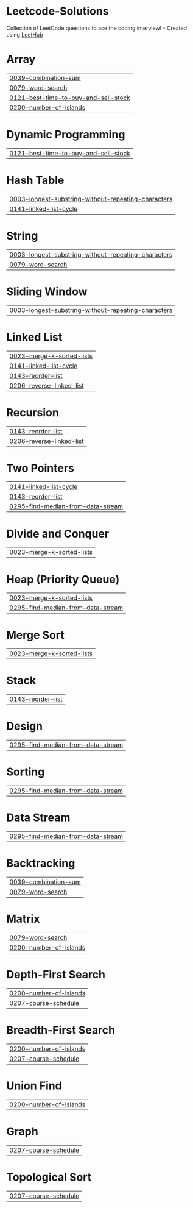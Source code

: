 # Leetcode-Solutions
Collection of LeetCode questions to ace the coding interview! - Created using [LeetHub](https://github.com/QasimWani/LeetHub)


# Array
|  |
| ------- |
| [0039-combination-sum](https://github.com/adithyarajk/Leetcode/tree/master/0039-combination-sum) |
| [0079-word-search](https://github.com/adithyarajk/Leetcode/tree/master/0079-word-search) |
| [0121-best-time-to-buy-and-sell-stock](https://github.com/adithyarajk/Leetcode/tree/master/0121-best-time-to-buy-and-sell-stock) |
| [0200-number-of-islands](https://github.com/adithyarajk/Leetcode/tree/master/0200-number-of-islands) |
# Dynamic Programming
|  |
| ------- |
| [0121-best-time-to-buy-and-sell-stock](https://github.com/adithyarajk/Leetcode/tree/master/0121-best-time-to-buy-and-sell-stock) |
# Hash Table
|  |
| ------- |
| [0003-longest-substring-without-repeating-characters](https://github.com/adithyarajk/Leetcode/tree/master/0003-longest-substring-without-repeating-characters) |
| [0141-linked-list-cycle](https://github.com/adithyarajk/Leetcode/tree/master/0141-linked-list-cycle) |
# String
|  |
| ------- |
| [0003-longest-substring-without-repeating-characters](https://github.com/adithyarajk/Leetcode/tree/master/0003-longest-substring-without-repeating-characters) |
| [0079-word-search](https://github.com/adithyarajk/Leetcode/tree/master/0079-word-search) |
# Sliding Window
|  |
| ------- |
| [0003-longest-substring-without-repeating-characters](https://github.com/adithyarajk/Leetcode/tree/master/0003-longest-substring-without-repeating-characters) |
# Linked List
|  |
| ------- |
| [0023-merge-k-sorted-lists](https://github.com/adithyarajk/Leetcode/tree/master/0023-merge-k-sorted-lists) |
| [0141-linked-list-cycle](https://github.com/adithyarajk/Leetcode/tree/master/0141-linked-list-cycle) |
| [0143-reorder-list](https://github.com/adithyarajk/Leetcode/tree/master/0143-reorder-list) |
| [0206-reverse-linked-list](https://github.com/adithyarajk/Leetcode/tree/master/0206-reverse-linked-list) |
# Recursion
|  |
| ------- |
| [0143-reorder-list](https://github.com/adithyarajk/Leetcode/tree/master/0143-reorder-list) |
| [0206-reverse-linked-list](https://github.com/adithyarajk/Leetcode/tree/master/0206-reverse-linked-list) |
# Two Pointers
|  |
| ------- |
| [0141-linked-list-cycle](https://github.com/adithyarajk/Leetcode/tree/master/0141-linked-list-cycle) |
| [0143-reorder-list](https://github.com/adithyarajk/Leetcode/tree/master/0143-reorder-list) |
| [0295-find-median-from-data-stream](https://github.com/adithyarajk/Leetcode/tree/master/0295-find-median-from-data-stream) |
# Divide and Conquer
|  |
| ------- |
| [0023-merge-k-sorted-lists](https://github.com/adithyarajk/Leetcode/tree/master/0023-merge-k-sorted-lists) |
# Heap (Priority Queue)
|  |
| ------- |
| [0023-merge-k-sorted-lists](https://github.com/adithyarajk/Leetcode/tree/master/0023-merge-k-sorted-lists) |
| [0295-find-median-from-data-stream](https://github.com/adithyarajk/Leetcode/tree/master/0295-find-median-from-data-stream) |
# Merge Sort
|  |
| ------- |
| [0023-merge-k-sorted-lists](https://github.com/adithyarajk/Leetcode/tree/master/0023-merge-k-sorted-lists) |
# Stack
|  |
| ------- |
| [0143-reorder-list](https://github.com/adithyarajk/Leetcode/tree/master/0143-reorder-list) |
# Design
|  |
| ------- |
| [0295-find-median-from-data-stream](https://github.com/adithyarajk/Leetcode/tree/master/0295-find-median-from-data-stream) |
# Sorting
|  |
| ------- |
| [0295-find-median-from-data-stream](https://github.com/adithyarajk/Leetcode/tree/master/0295-find-median-from-data-stream) |
# Data Stream
|  |
| ------- |
| [0295-find-median-from-data-stream](https://github.com/adithyarajk/Leetcode/tree/master/0295-find-median-from-data-stream) |
# Backtracking
|  |
| ------- |
| [0039-combination-sum](https://github.com/adithyarajk/Leetcode/tree/master/0039-combination-sum) |
| [0079-word-search](https://github.com/adithyarajk/Leetcode/tree/master/0079-word-search) |
# Matrix
|  |
| ------- |
| [0079-word-search](https://github.com/adithyarajk/Leetcode/tree/master/0079-word-search) |
| [0200-number-of-islands](https://github.com/adithyarajk/Leetcode/tree/master/0200-number-of-islands) |
# Depth-First Search
|  |
| ------- |
| [0200-number-of-islands](https://github.com/adithyarajk/Leetcode/tree/master/0200-number-of-islands) |
| [0207-course-schedule](https://github.com/adithyarajk/Leetcode/tree/master/0207-course-schedule) |
# Breadth-First Search
|  |
| ------- |
| [0200-number-of-islands](https://github.com/adithyarajk/Leetcode/tree/master/0200-number-of-islands) |
| [0207-course-schedule](https://github.com/adithyarajk/Leetcode/tree/master/0207-course-schedule) |
# Union Find
|  |
| ------- |
| [0200-number-of-islands](https://github.com/adithyarajk/Leetcode/tree/master/0200-number-of-islands) |
# Graph
|  |
| ------- |
| [0207-course-schedule](https://github.com/adithyarajk/Leetcode/tree/master/0207-course-schedule) |
# Topological Sort
|  |
| ------- |
| [0207-course-schedule](https://github.com/adithyarajk/Leetcode/tree/master/0207-course-schedule) |
